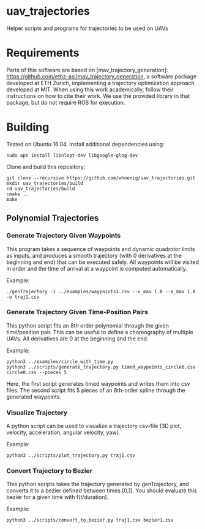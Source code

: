 # uav_trajectories
Helper scripts and programs for trajectories to be used on UAVs

# Requirements

Parts of this software are based on [mav_trajectory_generation]: https://github.com/ethz-asl/mav_trajectory_generation, a software package developed at ETH Zurich, implementing a trajectory optimization approach developed at MIT.
When using this work academically, follow their instructions on how to cite their work.
We use the provided library in that package, but do not require ROS for execution.

# Building

Tested on Ubuntu 16.04. Install additional dependencies using:

```
sudo apt install libnlopt-dev libgoogle-glog-dev
```

Clone and build this repository:

```
git clone --recursive https://github.com/whoenig/uav_trajectories.git
mkdir uav_trajectories/build
cd uav_trajectories/build
cmake ..
make
```

## Polynomial Trajectories

### Generate Trajectory Given Waypoints

This program takes a sequence of waypoints and dynamic quadrotor limits as inputs, and produces a smooth trajectory (with 0 derivatives at the beginning and end) that can be executed safely.
All waypoints will be visited in order and the time of arrival at a waypoint is computed automatically.

Example:

```
./genTrajectory -i ../examples/waypoints1.csv --v_max 1.0 --a_max 1.0 -o traj1.csv
```

### Generate Trajectory Given Time-Position Pairs

This python script fits an 8th order polynomial through the given time/position pair. This can be useful to define a choreography of multiple UAVs.
All derivatives are 0 at the beginning and the end.

Example:

```
python3 ../examples/circle_with_time.py
python3 ../scripts/generate_trajectory.py timed_waypoints_circle0.csv circle0.csv --pieces 5
```

Here, the first script generates timed waypoints and writes them into csv files. The second script fits 5 pieces of an 8th-order spline through the generated waypoints.

### Visualize Trajectory

A python script can be used to visualize a trajectory csv-file (3D plot, velocity, acceleration, angular velocity, yaw).

Example:

```
python3 ../scripts/plot_trajectory.py traj1.csv
```

### Convert Trajectory to Bezier

This python scripts takes the trajectory generated by genTrajectory, and converts it to a bezier defined between times [0,1]. You should evaluate this bezier for a given time with f(t/duration).

Example:

```
python3 ../scripts/convert_to_bezier.py traj1.csv bezier1.csv
```
